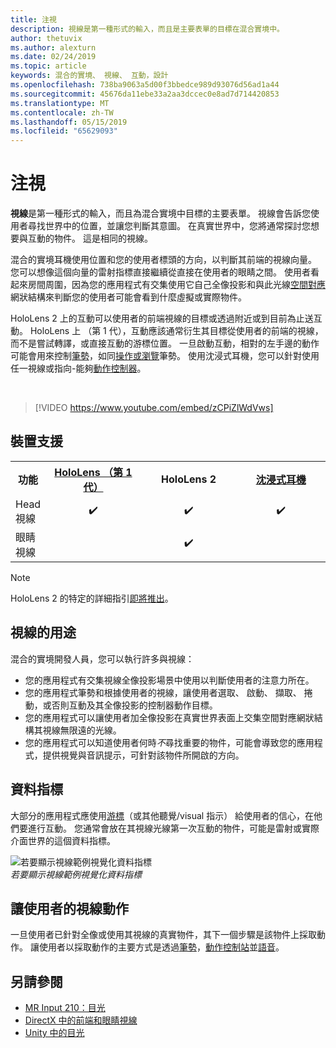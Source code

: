 ```yaml
---
title: 注視
description: 視線是第一種形式的輸入，而且是主要表單的目標在混合實境中。
author: thetuvix
ms.author: alexturn
ms.date: 02/24/2019
ms.topic: article
keywords: 混合的實境、 視線、 互動，設計
ms.openlocfilehash: 738ba9063a5d00f3bbedce989d93076d56ad1a44
ms.sourcegitcommit: 45676da11ebe33a2aa3dccec0e8ad7d714420853
ms.translationtype: MT
ms.contentlocale: zh-TW
ms.lasthandoff: 05/15/2019
ms.locfileid: "65629093"
---
```

# <a name="gaze"></a>注視

**視線**是第一種形式的輸入，而且為混合實境中目標的主要表單。 視線會告訴您使用者尋找世界中的位置，並讓您判斷其意圖。 在真實世界中，您將通常探討您想要與互動的物件。 這是相同的視線。

混合的實境耳機使用位置和您的使用者標頭的方向，以判斷其前端的視線向量。 您可以想像這個向量的雷射指標直接繼續從直接在使用者的眼睛之間。 使用者看起來房間周圍，因為您的應用程式有交集使用它自己全像投影和與此光線[空間對應](spatial-mapping.md)網狀結構來判斷您的使用者可能會看到什麼虛擬或實際物件。

HoloLens 2 上的互動可以使用者的前端視線的目標或透過附近或到目前為止送互動。  HoloLens 上 （第 1 代），互動應該通常衍生其目標從使用者的前端的視線，而不是嘗試轉譯，或直接互動的游標位置。 一旦啟動互動，相對的左手邊的動作可能會用來控制[筆勢](gestures.md)，如同[操作或瀏覽](gestures.md#composite-gestures)筆勢。 使用沈浸式耳機，您可以針對使用任一視線或指向-能夠[動作控制器](motion-controllers.md)。

<br>

>[!VIDEO https://www.youtube.com/embed/zCPiZlWdVws]

## <a name="device-support"></a>裝置支援

<table>
<tr>
<th>功能</th><th style="width:150px"> <a href="hololens-hardware-details.md">HoloLens （第 1 代）</a></th><th style="width:150px">HoloLens 2</th><th style="width:150px"> <a href="immersive-headset-hardware-details.md">沈浸式耳機</a></th>
</tr><tr>
<td> Head 視線</td><td style="text-align: center;"> ✔️</td><td style="text-align: center;"> ✔️</td><td style="text-align: center;"> ✔️</td>
</tr><tr>
<td> 眼睛視線</td><td></td><td style="text-align: center;">✔️</td><td></td>
</tr>
</table>

> [!NOTE]
> HoloLens 2 的特定的詳細指引[即將推出](index.md#news-and-notes)。


## <a name="uses-of-gaze"></a>視線的用途

混合的實境開發人員，您可以執行許多與視線：
* 您的應用程式有交集視線全像投影場景中使用以判斷使用者的注意力所在。
* 您的應用程式筆勢和根據使用者的視線，讓使用者選取、 啟動、 擷取、 捲動，或否則互動及其全像投影的控制器動作目標。
* 您的應用程式可以讓使用者加全像投影在真實世界表面上交集空間對應網狀結構其視線無限遠的光線。
* 您的應用程式可以知道使用者何時*不*尋找重要的物件，可能會導致您的應用程式，提供視覺與音訊提示，可針對該物件所開啟的方向。

## <a name="cursor"></a>資料指標

大部分的應用程式應使用[游標](cursors.md)（或其他聽覺/visual 指示） 給使用者的信心，在他們要進行互動。 您通常會放在其視線光線第一次互動的物件，可能是雷射或實際介面世界的這個資料指標。

![若要顯示視線範例視覺化資料指標](images/cursor.jpg)<br>
*若要顯示視線範例視覺化資料指標*

## <a name="giving-action-to-the-users-gaze"></a>讓使用者的視線動作

一旦使用者已針對全像或使用其視線的真實物件，其下一個步驟是該物件上採取動作。 讓使用者以採取動作的主要方式是透過[筆勢](gestures.md)，[動作控制站](motion-controllers.md)並[語音](voice-input.md)。

## <a name="see-also"></a>另請參閱
* [MR Input 210：目光](holograms-210.md)
* [DirectX 中的前端和眼睛視線](gaze-in-directx.md)
* [Unity 中的目光](gaze-in-unity.md)
